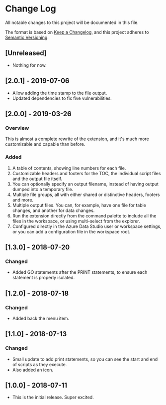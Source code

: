 # Change Log
All notable changes to this project will be documented in this file.

The format is based on [Keep a Changelog](https://keepachangelog.com/en/1.0.0/),
and this project adheres to [Semantic Versioning](https://semver.org/spec/v2.0.0.html).

## [Unreleased]

* Nothing for now.

## [2.0.1] - 2019-07-06

* Allow adding the time stamp to the file output.
* Updated dependencies to fix five vulnerabilities.

## [2.0.0] - 2019-03-26

### Overview
This is almost a complete rewrite of the extension, and it's much more customizable and capable than before.

### Added
1. A table of contents, showing line numbers for each file.
2. Customizable headers and footers for the TOC, the individual script files and the output file itself.
3. You can optionally specify an output filename, instead of having output dumped into a temporary file.
4. Multiple file groups, all with either shared or distinctive headers, footers and more.
5. Multiple output files. You can, for example, have one file for table changes, and another for data changes.
6. Run the extension directly from the command palette to include all the files in the workspace, or using multi-select from the explorer.
7. Configured directly in the Azure Data Studio user or workspace settings, or you can add a configuration file in the workspace root.

## [1.3.0] - 2018-07-20

### Changed

* Added GO statements after the PRINT statements, to ensure each statement is properly isolated.

## [1.2.0] - 2018-07-18

### Changed

* Added back the menu item.

## [1.1.0] - 2018-07-13

### Changed

* Small update to add print statements, so you can see the start and end of scripts as they execute.
* Also added an icon.

## [1.0.0] - 2018-07-11

* This is the initial release. Super excited.

